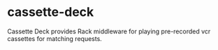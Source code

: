 cassette-deck
=============

Cassette Deck provides Rack middleware for playing pre-recorded vcr cassettes for matching requests.
